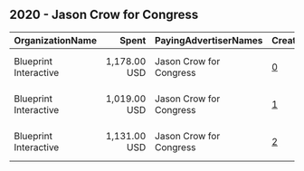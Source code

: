 ## 2020 - Jason Crow for Congress 
|OrganizationName|Spent|PayingAdvertiserNames|CreativeUrls|Impressions|Genders|AgeBrackets|CountryCodes|BillingAddresses|CandidateBallotInformation|
|:---|---:|:---|:---|---:|:---|:---|:---|:---|:---|
|Blueprint Interactive|1,178.00 USD|Jason Crow for Congress|[0](https://www.snap.com/political-ads/asset/6e8470050675c65f6e6b61f0adaf26d80117624012694c2b9c7146fe0f63ceb4?mediaType=mp4)|271,276||18-35|united states|"1730 Rhode Island Ave NW Suite 1014,Washington,20036,US"|Jason Crow for Congress|
|Blueprint Interactive|1,019.00 USD|Jason Crow for Congress|[1](https://www.snap.com/political-ads/asset/378dd0bb340e1b418b98d51955ef298e885ad2eb85b0b07041378005bfd0a789?mediaType=mp4)|225,770||18-35|united states|"1730 Rhode Island Ave NW Suite 1014,Washington,20036,US"|Jason Crow for Congress|
|Blueprint Interactive|1,131.00 USD|Jason Crow for Congress|[2](https://www.snap.com/political-ads/asset/7a93dc419a63bf2baede3dac24bedba8ffc40ecf62f5e6b1cc8e891e7479efcf?mediaType=mp4)|288,877||18-35|united states|"1730 Rhode Island Ave NW Suite 1014,Washington,20036,US"|Jason Crow for Congress|
